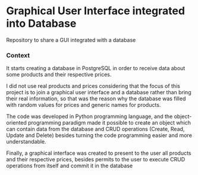 # Graphical User Interface integrated into Database
Repository to share a GUI integrated with a database

### Context

It starts creating a database in PostgreSQL in order to receive data about some products and their respective prices.

I did not use real products and prices considering that the focus of this project is to join a graphical user interface and a database rather than bring their real information, so that was the reason why the database was filled with random values for prices and generic names for products.

The code was developed in Python programming language, and the object-oriented programming paradigm made it possible to create an object which can contain data from the database and CRUD operations (Create, Read, Update and Delete) besides turning the code programming easier and more understandable.

Finally, a graphical interface was created to present to the user all products and their respective prices, besides permits to the user to execute CRUD operations from itself and commit it in the database
